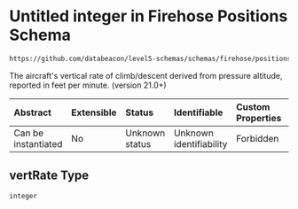 # Untitled integer in Firehose Positions Schema

```txt
https://github.com/databeacon/level5-schemas/schemas/firehose/positions.schema.json#/properties/vertRate
```

The aircraft's vertical rate of climb/descent derived from pressure altitude, reported in feet per minute. (version 21.0+)

| Abstract            | Extensible | Status         | Identifiable            | Custom Properties | Additional Properties | Access Restrictions | Defined In                                                                                 |
| :------------------ | :--------- | :------------- | :---------------------- | :---------------- | :-------------------- | :------------------ | :----------------------------------------------------------------------------------------- |
| Can be instantiated | No         | Unknown status | Unknown identifiability | Forbidden         | Allowed               | none                | [positions.schema.json\*](../../out/firehose/positions.schema.json "open original schema") |

## vertRate Type

`integer`
